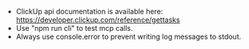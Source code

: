 - ClickUp api documentation is available here: https://developer.clickup.com/reference/gettasks
- Use "npm run cli" to test mcp calls.
- Always use console.error to prevent writing log messages to stdout.